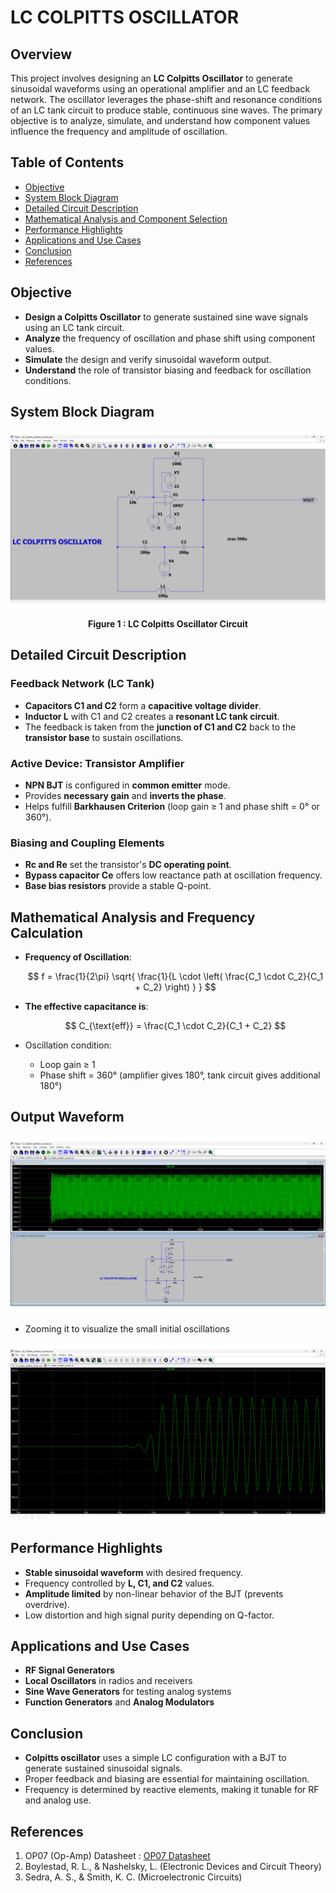# LC COLPITTS OSCILLATOR

## Overview

This project involves designing an **LC Colpitts Oscillator** to generate sinusoidal waveforms using an operational amplifier and an LC feedback network. The oscillator leverages the phase-shift and resonance conditions of an LC tank circuit to produce stable, continuous sine waves. The primary objective is to analyze, simulate, and understand how component values influence the frequency and amplitude of oscillation.

## Table of Contents

- [Objective](#objective)  
- [System Block Diagram](#system-block-diagram)  
- [Detailed Circuit Description](#detailed-circuit-description)  
- [Mathematical Analysis and Component Selection](#mathematical-analysis-and-component-selection)  
- [Performance Highlights](#performance-highlights)  
- [Applications and Use Cases](#applications-and-use-cases)  
- [Conclusion](#conclusion)  
- [References](#references)

## Objective

- **Design a Colpitts Oscillator** to generate sustained sine wave signals using an LC tank circuit.
- **Analyze** the frequency of oscillation and phase shift using component values.
- **Simulate** the design and verify sinusoidal waveform output.
- **Understand** the role of transistor biasing and feedback for oscillation conditions.

## System Block Diagram

![Block Diagram](Block_Diagram.png)

<p align="center"><strong>Figure 1 : LC Colpitts Oscillator Circuit</strong></p>

## Detailed Circuit Description

### Feedback Network (LC Tank)

- **Capacitors C1 and C2** form a **capacitive voltage divider**.
- **Inductor L** with C1 and C2 creates a **resonant LC tank circuit**.
- The feedback is taken from the **junction of C1 and C2** back to the **transistor base** to sustain oscillations.

### Active Device: Transistor Amplifier

- **NPN BJT** is configured in **common emitter** mode.
- Provides **necessary gain** and **inverts the phase**.
- Helps fulfill **Barkhausen Criterion** (loop gain ≥ 1 and phase shift = 0° or 360°).

### Biasing and Coupling Elements

- **Rc and Re** set the transistor's **DC operating point**.
- **Bypass capacitor Ce** offers low reactance path at oscillation frequency.
- **Base bias resistors** provide a stable Q-point.

## Mathematical Analysis and Frequency Calculation

- **Frequency of Oscillation**:

  $$
  f = \frac{1}{2\pi} \sqrt{ \frac{1}{L \cdot \left( \frac{C_1 \cdot C_2}{C_1 + C_2} \right) } }
  $$

- **The effective capacitance is**:

  $$
  C_{\text{eff}} = \frac{C_1 \cdot C_2}{C_1 + C_2}
  $$



- Oscillation condition:

  - Loop gain ≥ 1  
  - Phase shift = 360° (amplifier gives 180°, tank circuit gives additional 180°)
 
## Output Waveform

![Block Diagram](Output_0.png)

- Zooming it to visualize the small initial oscillations

![Block Diagram](Output_1.png)


## Performance Highlights

- **Stable sinusoidal waveform** with desired frequency.
- Frequency controlled by **L, C1, and C2** values.
- **Amplitude limited** by non-linear behavior of the BJT (prevents overdrive).
- Low distortion and high signal purity depending on Q-factor.

## Applications and Use Cases

- **RF Signal Generators**
- **Local Oscillators** in radios and receivers
- **Sine Wave Generators** for testing analog systems
- **Function Generators** and **Analog Modulators**

## Conclusion

- **Colpitts oscillator** uses a simple LC configuration with a BJT to generate sustained sinusoidal signals.
- Proper feedback and biasing are essential for maintaining oscillation.
- Frequency is determined by reactive elements, making it tunable for RF and analog use.

## References
1. OP07 (Op-Amp) Datasheet : [OP07 Datasheet](OP07.PDF)
2. Boylestad, R. L., & Nashelsky, L. (Electronic Devices and Circuit Theory)
3. Sedra, A. S., & Smith, K. C. (Microelectronic Circuits)
